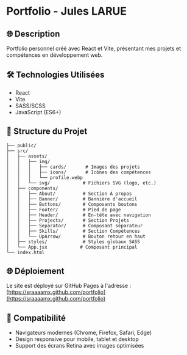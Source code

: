 # Portfolio - Jules LARUE

## 🌐 Description
Portfolio personnel créé avec React et Vite, présentant mes projets et compétences en développement web.

## 🛠 Technologies Utilisées
- React
- Vite
- SASS/SCSS
- JavaScript (ES6+)

## 📁 Structure du Projet
```
├── public/
├── src/
│   ├── assets/
│   │   ├── img/
│   │   │   ├── cards/       # Images des projets
│   │   │   ├── icons/       # Icônes des compétences
│   │   │   └── profile.webp
│   │   └── svg/            # Fichiers SVG (logo, etc.)
│   ├── components/
│   │   ├── About/          # Section À propos
│   │   ├── Banner/         # Bannière d'accueil
│   │   ├── Buttons/        # Composants boutons
│   │   ├── Footer/         # Pied de page
│   │   ├── Header/         # En-tête avec navigation
│   │   ├── Projects/       # Section Projets
│   │   ├── Separator/      # Composant séparateur
│   │   ├── Skills/         # Section Compétences
│   │   └── UpArrow/        # Bouton retour en haut
│   ├── styles/             # Styles globaux SASS
│   └── App.jsx            # Composant principal
└── index.html
```

## 🌐 Déploiement
Le site est déployé sur GitHub Pages à l'adresse : [https://sraaaamx.github.com/portfolio](https://sraaaamx.github.com/portfolio)

## 📱 Compatibilité
- Navigateurs modernes (Chrome, Firefox, Safari, Edge)
- Design responsive pour mobile, tablet et desktop
- Support des écrans Retina avec images optimisées